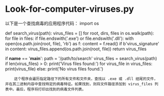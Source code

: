 # Look-for-computer-viruses.py
以下是一个查找病毒的应用程序代码：
import os

def search_virus(path):
    virus_files = []
    for root, dirs, files in os.walk(path):
        for file in files:
            if file.endswith('.exe') or file.endswith('.dll'):
                with open(os.path.join(root, file), 'rb') as f:
                    content = f.read()
                    if b'virus_signature' in content:
                        virus_files.append(os.path.join(root, file))
    return virus_files

if __name__ == '__main__':
    path = '/path/to/search'
    virus_files = search_virus(path)
    if len(virus_files) > 0:
        print('Virus files found:')
        for virus_file in virus_files:
            print(virus_file)
    else:
        print('No virus files found.')
        
        这个程序会遍历指定路径下的所有文件和文件夹，查找以 .exe 或 .dll 结尾的文件，并在其二进制内容中查找特定的病毒特征。如果找到，则将文件路径添加到 virus_files 列表中。最后，程序将打印出找到的病毒文件列表。
